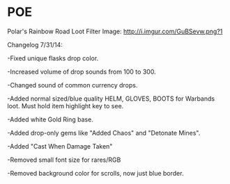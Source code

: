 # POE
Polar's Rainbow Road Loot Filter
Image: http://i.imgur.com/GuBSevw.png?1

Changelog 7/31/14:

-Fixed unique flasks drop color.

-Increased volume of drop sounds from 100 to 300.

-Changed sound of common currency drops.

-Added normal sized/blue quality HELM, GLOVES, BOOTS for Warbands loot. Must hold item highlight key to see.

-Added white Gold Ring base.

-Added drop-only gems like "Added Chaos" and "Detonate Mines".

-Added "Cast When Damage Taken"

-Removed small font size for rares/RGB

-Removed background color for scrolls, now just blue border.


